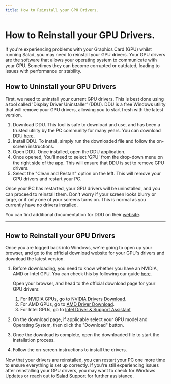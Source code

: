 ```yaml
---
title: How to Reinstall your GPU Drivers.
---
```


# How to Reinstall your GPU Drivers.

If you're experiencing problems with your Graphics Card (GPU) whilst running Salad, you may need to reinstall your GPU drivers. Your GPU drivers are the software that allows your operating system to communicate with your GPU. Sometimes they can become corrupted or outdated, leading to issues with performance or stability.

## How to Uninstall your GPU Drivers

First, we need to uninstall your current GPU drivers. This is best done using a tool called 'Display Driver Uninstaller' (DDU). DDU is a free Windows utility that will remove your GPU drivers, allowing you to start fresh with the latest version.

1. Download DDU. This tool is safe to download and use, and has been a trusted utility by the PC community for many years. You can download DDU [here](https://www.guru3d.com/download/display-driver-uninstaller-download).
2. Install DDU. To install, simply run the downloaded file and follow the on-screen instructions.
3. Open DDU. Once installed, open the DDU application.
4. Once opened, You'll need to select 'GPU' from the drop-down menu on the right side of the app. This will ensure that DDU is set to remove GPU drivers.
5. Select the "Clean and Restart" option on the left. This will remove your GPU drivers and restart your PC.

Once your PC has restarted, your GPU drivers will be uninstalled, and you can proceed to reinstall them. Don't worry if your screen looks blurry or large, or if only one of your screens turns on. This is normal as you currently have no drivers installed.

You can find additional documentation for DDU on their [website](https://www.wagnardsoft.com/content/How-use-Display-Driver-Uninstaller-DDU-Guide-Tutorial).

* * *

## How to Reinstall your GPU Drivers

Once you are logged back into Windows, we're going to open up your browser, and go to the official download website for your GPU's drivers and download the latest version.

1. Before downloading, you need to know whether you have an NVIDIA, AMD or Intel GPU. You can check this by following our guide [here](https://support.salad.com/article/118-how-to-find-your-gpu-or-cpu).
   
   Open your browser, and head to the official download page for your GPU drivers:
   
   1. For NVIDIA GPUs, go to [NVIDIA Drivers Download](https://www.nvidia.com/Download/index.aspx).
   2. For AMD GPUs, go to [AMD Driver Download](https://www.amd.com/en/support/download/drivers.html).
   3. For Intel GPUs, go to [Intel Driver &amp; Support Assistant](https://www.intel.com/content/www/us/en/support/detect.html)
2. On the download page, if applicable select your GPU model and Operating System, then click the "Download" button.
3. Once the download is complete, open the downloaded file to start the installation process.
4. Follow the on-screen instructions to install the drivers.

Now that your drivers are reinstalled, you can restart your PC one more time to ensure everything is set up correctly. If you're still experiencing issues after reinstalling your GPU drivers, you may want to check for Windows Updates or reach out to [Salad Support](https://support.salad.com/article/216-how-to-create-a-support-ticket) for further assistance.
